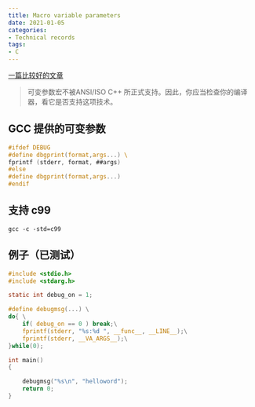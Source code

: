 ```yaml
---
title: Macro variable parameters
date: 2021-01-05
categories:
- Technical records
tags:
- C
---
```


[一篇比较好的文章](https://blog.csdn.net/skyflying2012/article/details/38436711)

> 可变参数宏不被ANSI/ISO C++ 所正式支持。因此，你应当检查你的编译器，看它是否支持这项技术。
> 

## GCC 提供的可变参数

```c
#ifdef DEBUG 
#define dbgprint(format,args...) \ 
fprintf (stderr, format, ##args) 
#else
#define dbgprint(format,args...) 
#endif
```


## 支持 c99

`gcc -c -std=c99`


## 例子（已测试）

```c
#include <stdio.h>
#include <stdarg.h>

static int debug_on = 1;

#define debugmsg(...) \
do{ \
    if( debug_on == 0 ) break;\
    fprintf(stderr, "%s:%d ", __func__, __LINE__);\
    fprintf(stderr, __VA_ARGS__);\
}while(0);

int main()
{

    debugmsg("%s\n", "helloword");
    return 0;
}
```
